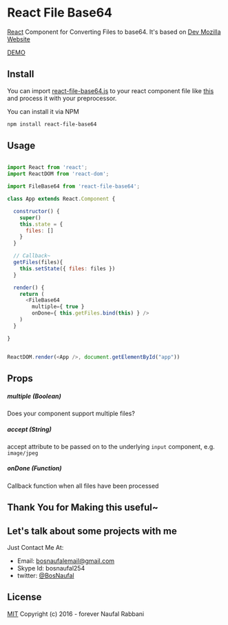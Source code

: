 # React File Base64
[React](http://facebook.github.io/react) Component for Converting Files to base64. It's based on [Dev Mozilla Website](https://developer.mozilla.org/en-US/docs/Web/API/FileReader/readAsDataURL)

[DEMO](https://rawgit.com/BosNaufal/react-file-base64/master/index.html)


## Install
You can import [react-file-base64.js](./src/js/components/react-file-base64.js) to your react component file like [this](./src/js/components/app.js) and process it with your preprocessor.

You can install it via NPM
```bash
npm install react-file-base64
```


## Usage
```javascript

import React from 'react';
import ReactDOM from 'react-dom';

import FileBase64 from 'react-file-base64';

class App extends React.Component {

  constructor() {
    super()
    this.state = {
      files: []
    }
  }

  // Callback~
  getFiles(files){
    this.setState({ files: files })
  }

  render() {
    return (
      <FileBase64
        multiple={ true }
        onDone={ this.getFiles.bind(this) } />
    )
  }

}


ReactDOM.render(<App />, document.getElementById("app"))

```

## Props
##### multiple (Boolean)
Does your component support multiple files?

##### accept (String)
accept attribute to be passed on to the underlying `input` component, e.g. `image/jpeg`

##### onDone (Function)
Callback function when all files have been processed


## Thank You for Making this useful~

## Let's talk about some projects with me
Just Contact Me At:
- Email: [bosnaufalemail@gmail.com](mailto:bosnaufalemail@gmail.com)
- Skype Id: bosnaufal254
- twitter: [@BosNaufal](https://twitter.com/BosNaufal)

## License
[MIT](http://opensource.org/licenses/MIT)
Copyright (c) 2016 - forever Naufal Rabbani
